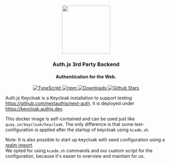 <p align="center">
   <br/>
   <a href="https://authjs.dev" target="_blank"><img width="150px" src="https://authjs.dev/img/logo-sm.png" /></a>
   <h3 align="center">Auth.js 3rd Party Backend</a></h3>
   <h4 align="center">Authentication for the Web.</h4>
   <p align="center" style="align: center;">
      <a href="https://npm.im/next-auth">
        <img src="https://img.shields.io/badge/TypeScript-blue?style=flat-square" alt="TypeScript" />
      </a>
      <a href="https://npm.im/@auth/sveltekit">
        <img alt="npm" src="https://img.shields.io/npm/v/next-auth?color=green&label=next-auth&style=flat-square">
      </a>
      <a href="https://www.npmtrends.com/next-auth">
        <img src="https://img.shields.io/npm/dm/next-auth?label=%20downloads&style=flat-square" alt="Downloads" />
      </a>
      <a href="https://github.com/nextauthjs/next-auth/stargazers">
        <img src="https://img.shields.io/github/stars/nextauthjs/next-auth?style=flat-square" alt="Github Stars" />
      </a>
   </p>
</p>

Auth.js Keycloak is a Keycloak installation to support testing https://github.com/nextauthjs/next-auth.
It is deployed under https://keycloak.authjs.dev.

This docker image is self-contained and can be used just like `quay.io/keycloak/keycloak`.
The only difference is that some test-configuration is applied after the startup of keycloak using `kcadm.sh`.

Note: It is also possible to start up keycloak with seed configuration using a [realm import](https://www.keycloak.org/server/importExport).  
We opted for using `kcadm.sh`  commands and our custom script for the configuration, because it's easier to overview and maintain for us.
